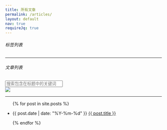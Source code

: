 ```yaml
---
title: 所有文章
permalink: /articles/
layout: default
nav: true
requireJq: true
---
```


<!-- Labels -->
<!--*****************************-->

<section class="label-section">
  <h6>标签列表</h6>
  <hr/>
</section>
<script type="text/javascript">
(function($){
  // usage: get param from url
  $.urlParam = function(name){
    var results = new RegExp('[\?&]' + name + '=([^&#]*)').exec(window.location.href);
    if (results==null){
      return null;
    }else{
      return results[1] || 0;
    } 
  }

  var labels = [
    {% for post in site.posts %}
      {% for label in post.labels %}
        "{{ label }}",
      {% endfor %}
    {% endfor %}
  ];
  var tags = {};
  for (var i = 0; i < labels.length; i++) {
    var t = tags[labels[i]];
    tags[labels[i]] = t ? t+1 : 1;
  }
  labels = [];
  for (var tag in tags) {
    labels.push({
      name: tag,
      value: tags[tag]
    })
  };
  labels.sort(function(a, b){
    return b.value - a.value;
  });
  var label = decodeURI($.urlParam("label"));
  for (i = 0; i < labels.length; i++) {
    $('.label-section').append('<a href="{{ site.baseurl }}/articles/?label='+ labels[i].name +'"><span class="post-label'+ (label==labels[i].name?' select':'') +'">'+ labels[i].name +'</span></a>');
  }
})(jQuery);
</script>

<!-- article section-->
<!--*****************************-->

<section class="articles-section">
  <h6>文章列表</h6>
  <input class="search-box" type="text" placeholder="搜索包含在标题中的关键词" />
  <div class="search-icon">
    <img src="{{ site.static_url }}/search_icon.png"/>
  </div>
  <hr/>
  <ul class="articles">
    {% for post in site.posts %}
      <li data-key="{{ post.key }}" data-show="true">
        <p class="article">
          <span class="article-date">{{ post.date | date: "%Y-%m-%d" }}</span>
          <a class="article-title" href="{{ post.url | prepend: site.baseurl }}">{{ post.title }}</a>
        </p>
      </li>
    {% endfor %}
  </ul>
</section>
<script type="text/javascript">
(function($){
  var posts = [
    {% for post in site.posts %}
    {
      key: "{{ post.key }}",
      labels: [
      {% for label in post.labels %}
        "{{ label }}",
      {% endfor %}
      ]
    },
    {% endfor %}
  ];
  var label = $.urlParam("label");
  if (label) {
    label = decodeURI(label);
    for (var i = 0; i < posts.length; i++) {
      if (posts[i].labels.indexOf(label) == -1) {
        $('[data-key='+ posts[i].key +']').removeAttr('data-show').hide();
      }
    }
  }
  // search box event
  var doSearch = function(){
    var text = $('.search-box').val();
      $('.articles li').each(function(){
        console.log($(this).data('show'));
        if ($(this).data('show')===true) {
          $(this).show();
          var title = $(this).find('.article-title').text();
          if (title.toLowerCase().search(text.toLowerCase()) == -1) {
            $(this).hide();
          }
        }
    })
  };
  $('.search-box').change(doSearch);
  $('.search-icon').click(doSearch);
})(jQuery);
</script>